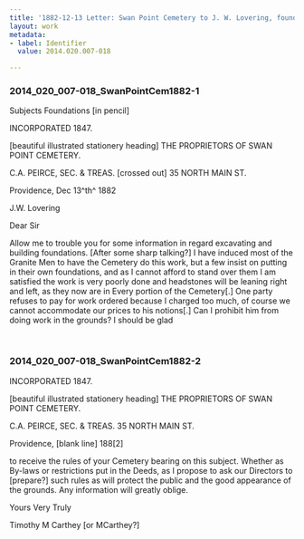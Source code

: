 ```yaml
---
title: '1882-12-13 Letter: Swan Point Cemetery to J. W. Lovering, foundations, 2014.020.007-018'
layout: work
metadata:
- label: Identifier
  value: 2014.020.007-018

---
```

<div class="pages">
<div id="page-1485699">
<h3><a name="page-1485699">2014_020_007-018_SwanPointCem1882-1</a></h3>
<div class="page-content">
<p>Subjects Foundations [in pencil]</p>
<p>INCORPORATED 1847.</p>
<p>[beautiful illustrated stationery heading]<span class='line-break'> </span>THE PROPRIETORS OF SWAN POINT CEMETERY.</p>
<p>C.A. PEIRCE, SEC. &amp; TREAS.<span class='line-break'> </span>[crossed out] 35 NORTH MAIN ST.</p>
<p>Providence, Dec 13^th^ 1882</p>
<p>J.W. Lovering</p>
<p>Dear Sir</p>
<p>Allow me to <span class='line-break'> </span>trouble you for some information in regard<span class='line-break'> </span>excavating and building foundations.<span class='line-break'> </span>[After some sharp talking?] I have induced<span class='line-break'> </span>most of the Granite Men to have the Cemetery<span class='line-break'> </span>do this work, but a few insist on putting<span class='line-break'> </span>in their own foundations, and as I<span class='line-break'> </span>cannot afford to stand over them I am<span class='line-break'> </span>satisfied the work is very poorly done<span class='line-break'> </span>and headstones will be leaning right and<span class='line-break'> </span>left, as they now are in Every portion <span class='line-break'> </span>of the Cemetery[.] One party refuses to pay<span class='line-break'> </span>for work ordered because I charged<span class='line-break'> </span>too much, of course we cannot accom<span class='line-break'></span>modate our prices to his notions[.]<span class='line-break'> </span>Can I prohibit him from doing work<span class='line-break'> </span>in the grounds? I should be glad</p>
</div>
</div>
<br />
<div id="page-1485700">
<h3><a name="page-1485700">2014_020_007-018_SwanPointCem1882-2</a></h3>
<div class="page-content">
<p>INCORPORATED 1847.</p>
<p>[beautiful illustrated stationery heading]<span class='line-break'> </span>THE PROPRIETORS OF SWAN POINT CEMETERY.</p>
<p>C.A. PEIRCE, SEC. &amp; TREAS.<span class='line-break'> </span>35 NORTH MAIN ST.</p>
<p>Providence, [blank line] 188[2]</p>
<p>to receive the rules of your<span class='line-break'> </span>Cemetery bearing on this subject.<span class='line-break'> </span>Whether as By-laws or restrictions<span class='line-break'> </span>put in the Deeds, as I propose<span class='line-break'> </span>to ask our Directors to [prepare?]<span class='line-break'> </span>such rules as will protect the<span class='line-break'> </span>public and the good appearance<span class='line-break'> </span>of the grounds. Any information<span class='line-break'> </span>will greatly oblige.</p>
<p>Yours Very Truly</p>
<p>Timothy M Carthey [or MCarthey?]<span class='line-break'> </span></p>
</div>
</div>
<br />
</div>
